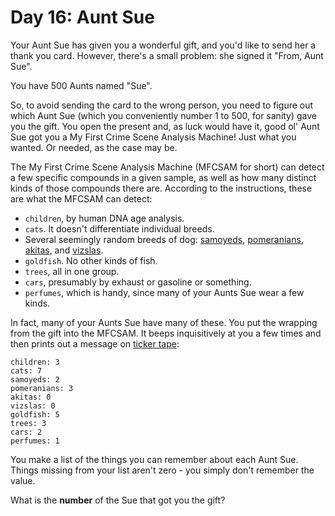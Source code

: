 # Day 16: Aunt Sue
Your Aunt Sue has given you a wonderful gift, and you'd like to send her a thank you card. However, there's a small 
problem: she signed it "From, Aunt Sue".

You have 500 Aunts named "Sue".

So, to avoid sending the card to the wrong person, you need to figure out which Aunt Sue (which you conveniently 
number 1 to 500, for sanity) gave you the gift. You open the present and, as luck would have it, good ol' Aunt Sue got 
you a My First Crime Scene Analysis Machine! Just what you wanted. Or needed, as the case may be.

The My First Crime Scene Analysis Machine (MFCSAM for short) can detect a few specific compounds in a given sample, as 
well as how many distinct kinds of those compounds there are. According to the instructions, these are what the MFCSAM 
can detect:
* `children`, by human DNA age analysis.
* `cats`. It doesn't differentiate individual breeds.
* Several seemingly random breeds of dog: [samoyeds](https://en.wikipedia.org/wiki/Samoyed_%28dog%29), 
[pomeranians](https://en.wikipedia.org/wiki/Pomeranian_%28dog%29), 
[akitas](https://en.wikipedia.org/wiki/Akita_%28dog%29), and [vizslas](https://en.wikipedia.org/wiki/Vizsla).
* `goldfish`. No other kinds of fish.
* `trees`, all in one group.
* `cars`, presumably by exhaust or gasoline or something.
* `perfumes`, which is handy, since many of your Aunts Sue wear a few kinds.

In fact, many of your Aunts Sue have many of these. You put the wrapping from the gift into the MFCSAM. It beeps 
inquisitively at you a few times and then prints out a message on 
[ticker tape](https://en.wikipedia.org/wiki/Ticker_tape):
```
children: 3
cats: 7
samoyeds: 2
pomeranians: 3
akitas: 0
vizslas: 0
goldfish: 5
trees: 3
cars: 2
perfumes: 1
```
You make a list of the things you can remember about each Aunt Sue. Things missing from your list aren't zero - you 
simply don't remember the value.

What is the **number** of the Sue that got you the gift?
